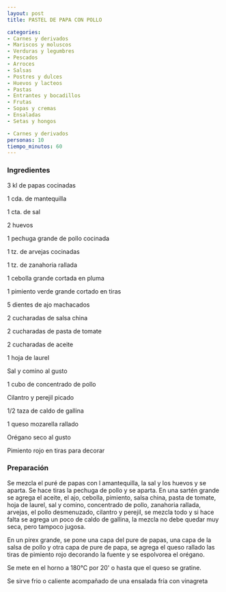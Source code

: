 ```yaml
---
layout: post
title: PASTEL DE PAPA CON POLLO

categories:
- Carnes y derivados
- Mariscos y moluscos
- Verduras y legumbres
- Pescados
- Arroces
- Salsas
- Postres y dulces
- Huevos y lacteos
- Pastas
- Entrantes y bocadillos
- Frutas
- Sopas y cremas
- Ensaladas
- Setas y hongos

- Carnes y derivados
personas: 10 
tiempo_minutos: 60 
---
```

<h3>Ingredientes</h3>
3 kl de papas cocinadas

1 cda. de mantequilla

1 cta. de sal

2 huevos

1 pechuga grande de pollo cocinada

1 tz. de arvejas cocinadas

1 tz. de zanahoria rallada

1 cebolla grande cortada en pluma

1 pimiento verde grande cortado en tiras

5 dientes de ajo machacados

2 cucharadas de salsa china

2 cucharadas de pasta de tomate

2 cucharadas de aceite

1 hoja de laurel

Sal y comino al gusto

1 cubo de concentrado de pollo

Cilantro y perejil picado

1/2 taza de caldo de gallina

1 queso mozarella rallado

Orégano seco al gusto

Pimiento rojo en tiras para decorar

<h3>Preparación</h3>
Se mezcla el puré de papas con l amantequilla, la sal y los huevos y se aparta. Se hace tiras la pechuga de pollo y se aparta. En una sartén grande se agrega el aceite, el ajo, cebolla, pimiento, salsa china, pasta de tomate, hoja de laurel, sal y comino, concentrado de pollo, zanahoria rallada, arvejas, el pollo desmenuzado, cilantro y perejil, se mezcla todo y si hace falta se agrega un poco de caldo de gallina, la mezcla no debe quedar muy seca, pero tampoco jugosa.

En un pirex grande, se pone una capa del pure de papas, una capa de la salsa de pollo y otra capa de pure de papa, se agrega el queso rallado las tiras de pimiento rojo decorando la fuente y se espolvorea el orégano.

Se mete en el horno a 180&deg;C por 20' o hasta que el queso se gratine.

Se sirve frio o caliente acompañado de una ensalada fría con vinagreta

